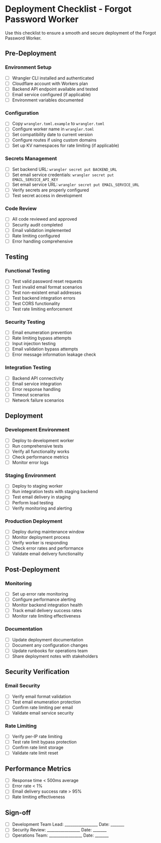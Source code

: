 # Deployment Checklist - Forgot Password Worker

Use this checklist to ensure a smooth and secure deployment of the Forgot Password Worker.

## Pre-Deployment

### Environment Setup
- [ ] Wrangler CLI installed and authenticated
- [ ] Cloudflare account with Workers plan
- [ ] Backend API endpoint available and tested
- [ ] Email service configured (if applicable)
- [ ] Environment variables documented

### Configuration
- [ ] Copy `wrangler.toml.example` to `wrangler.toml`
- [ ] Configure worker name in `wrangler.toml`
- [ ] Set compatibility date to current version
- [ ] Configure routes if using custom domains
- [ ] Set up KV namespaces for rate limiting (if applicable)

### Secrets Management
- [ ] Set backend URL: `wrangler secret put BACKEND_URL`
- [ ] Set email service credentials: `wrangler secret put EMAIL_SERVICE_API_KEY`
- [ ] Set email service URL: `wrangler secret put EMAIL_SERVICE_URL`
- [ ] Verify secrets are properly configured
- [ ] Test secret access in development

### Code Review
- [ ] All code reviewed and approved
- [ ] Security audit completed
- [ ] Email validation implemented
- [ ] Rate limiting configured
- [ ] Error handling comprehensive

## Testing

### Functional Testing
- [ ] Test valid password reset requests
- [ ] Test invalid email format scenarios
- [ ] Test non-existent email addresses
- [ ] Test backend integration errors
- [ ] Test CORS functionality
- [ ] Test rate limiting enforcement

### Security Testing
- [ ] Email enumeration prevention
- [ ] Rate limiting bypass attempts
- [ ] Input injection testing
- [ ] Email validation bypass attempts
- [ ] Error message information leakage check

### Integration Testing
- [ ] Backend API connectivity
- [ ] Email service integration
- [ ] Error response handling
- [ ] Timeout scenarios
- [ ] Network failure scenarios

## Deployment

### Development Environment
- [ ] Deploy to development worker
- [ ] Run comprehensive tests
- [ ] Verify all functionality works
- [ ] Check performance metrics
- [ ] Monitor error logs

### Staging Environment
- [ ] Deploy to staging worker
- [ ] Run integration tests with staging backend
- [ ] Test email delivery in staging
- [ ] Perform load testing
- [ ] Verify monitoring and alerting

### Production Deployment
- [ ] Deploy during maintenance window
- [ ] Monitor deployment process
- [ ] Verify worker is responding
- [ ] Check error rates and performance
- [ ] Validate email delivery functionality

## Post-Deployment

### Monitoring
- [ ] Set up error rate monitoring
- [ ] Configure performance alerting
- [ ] Monitor backend integration health
- [ ] Track email delivery success rates
- [ ] Monitor rate limiting effectiveness

### Documentation
- [ ] Update deployment documentation
- [ ] Document any configuration changes
- [ ] Update runbooks for operations team
- [ ] Share deployment notes with stakeholders

## Security Verification

### Email Security
- [ ] Verify email format validation
- [ ] Test email enumeration protection
- [ ] Confirm rate limiting per email
- [ ] Validate email service security

### Rate Limiting
- [ ] Verify per-IP rate limiting
- [ ] Test rate limit bypass protection
- [ ] Confirm rate limit storage
- [ ] Validate rate limit reset

## Performance Metrics
- [ ] Response time < 500ms average
- [ ] Error rate < 1%
- [ ] Email delivery success rate > 95%
- [ ] Rate limiting effectiveness

## Sign-off
- [ ] Development Team Lead: _________________ Date: _______
- [ ] Security Review: _________________ Date: _______
- [ ] Operations Team: _________________ Date: _______
